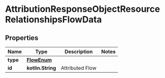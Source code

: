 
# AttributionResponseObjectResourceRelationshipsFlowData

## Properties
| Name | Type | Description | Notes |
| ------------ | ------------- | ------------- | ------------- |
| **type** | [**FlowEnum**](FlowEnum.md) |  |  |
| **id** | **kotlin.String** | Attributed Flow |  |



